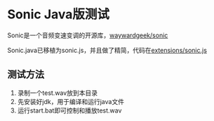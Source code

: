 # Sonic Java版测试

Sonic是一个音频变速变调的开源库，[waywardgeek/sonic](https://github.com/waywardgeek/sonic)

Sonic.java已移植为sonic.js，并且做了精简，代码在[extensions/sonic.js](https://github.com/xiangyuecn/Recorder/blob/master/src/extensions/sonic.js)


## 测试方法

1. 录制一个test.wav放到本目录
2. 先安装好jdk，用于编译和运行java文件
3. 运行start.bat即可控制和播放test.wav
